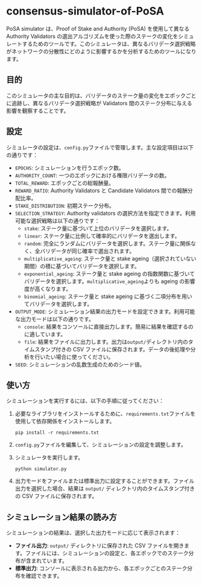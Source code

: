 # consensus-simulator-of-PoSA

PoSA simulator は、Proof of Stake and Authority (PoSA) を使用して異なる Authority Validators の選出アルゴリズムを使った際のステークの変化をシミュレートするためのツールです。このシミュレータは、異なるバリデータ選択戦略がネットワークの分散性にどのように影響するかを分析するためのツールになります。

## 目的

このシミュレータの主な目的は、バリデータのステーク量の変化をエポックごとに追跡し、異なるバリデータ選択戦略が Validators 間のステーク分布に与える影響を観察することです。

## 設定

シミュレータの設定は、`config.py`ファイルで管理します。主な設定項目は以下の通りです：

- `EPOCHS`: シミュレーションを行うエポック数。
- `AUTHORITY_COUNT`: 一つのエポックにおける権限バリデータの数。
- `TOTAL_REWARD`: エポックごとの総報酬量。
- `REWARD_RATIO`: Authority Validators と Candidate Validators 間での報酬分配比率。
- `STAKE_DISTRIBUTION`: 初期ステーク分布。
- `SELECTION_STRATEGY`: Authority validators の選択方法を指定できます。利用可能な選択戦略は以下の通りです：
  - `stake`: ステーク量に基づいて上位のバリデータを選択します。
  - `linear`: ステーク量に比例して確率的にバリデータを選出します。
  - `random`: 完全にランダムにバリデータを選択します。ステーク量に関係なく、全バリデータが同じ確率で選出されます。
  - `multiplicative_ageing`: ステーク量と stake ageing（選択されていない期間）の積に基づいてバリデータを選択します。
  - `exponential_ageing`: ステーク量と stake ageing の指数関数に基づいてバリデータを選択します。`multiplicative_ageing`よりも ageing の影響度が高くなります。
  - `binomial_ageing`: ステーク量と stake ageing に基づく二項分布を用いてバリデータを選択します。
- `OUTPUT_MODE`: シミュレーション結果の出力モードを設定できます。利用可能な出力モードは以下の通りです。
  - `console`: 結果をコンソールに直接出力します。簡易に結果を確認するのに適しています。
  - `file`: 結果をファイルに出力します。出力は`output/`ディレクトリ内のタイムスタンプ付きの CSV ファイルに保存されます。データの後処理や分析を行いたい場合に使ってください。
- `SEED`: シミュレーションの乱数生成のためのシード値。

## 使い方

シミュレーションを実行するには、以下の手順に従ってください：

1. 必要なライブラリをインストールするために、`requirements.txt`ファイルを使用して依存関係をインストールします。

   ```
   pip install -r requirements.txt
   ```

2. `config.py`ファイルを編集して、シミュレーションの設定を調整します。

3. シミュレータを実行します。

   ```
   python simulator.py
   ```

4. 出力モードをファイルまたは標準出力に設定することができます。ファイル出力を選択した場合、結果は `output/` ディレクトリ内のタイムスタンプ付きの CSV ファイルに保存されます。

## シミュレーション結果の読み方

シミュレーションの結果は、選択した出力モードに応じて表示されます：

- **ファイル出力**: `output/` ディレクトリに保存された CSV ファイルを開きます。ファイルには、シミュレーションの設定と、各エポックでのステーク分布が含まれています。
- **標準出力**: コンソールに表示される出力から、各エポックごとのステーク分布を確認できます。
